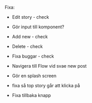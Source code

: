 Fixa:

* Edit story - check
* Gör input till komponent?
* Add new - check
* Delete - check

* Fixa buggar - check
* Navigera till Flow vid svae new post
* Gör en splash screen
* fixa så top story går att klicka på
* Fixa tillbaka knapp